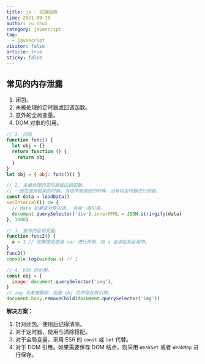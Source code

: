 ```yaml
---
title: js - 垃圾回收
time: 2021-09-15
author: ru shui
category: javascript
tag:
  - javascript
visitor: false
article: true
sticky: false
---
```


## 常见的内存泄露

1. 闭包。
2. 未被处理的定时器或回调函数。
3. 意外的全局变量。
4. DOM 对象的引用。

```js
// 1. 闭包
function func() {
  let obj = {}
  return function () {
    return obj
  }
}
let obj = { obj: func()() }

// 2. 未被处理的定时器或回调函数。
// 一般在使用框架的时候，当组件被销毁的时候，没有将定时器进行回收。
const data = loadData()
setInterval(() => {
  // data 如果是对象的话， 会被一直引用。
  document.querySelector('div').innerHTML = JSON.stringify(data)
}, 1000)

// 3. 意外的全局变量。
function func2() {
  a = 1 // 如果使用使用 var 进行声明，则 a 会绑定到全局中。
}
func2()
console.log(window.a) // 1

// 4. DOM 的引用。
const obj = {
  image: document.querySelector('img'),
}
// img 元素被删除，但是 obj 仍然保存其引用。
document.body.removeChild(document.querySelector('img'))
```

**解决方案：**

1. 针对闭包。使用后记得清除。
2. 对于定时器，使用与清除搭配。
3. 对于全局变量，采用 ES6 的 `const` 或 `let` 代替。
4. 对于 DOM 引用。如果需要保存 DOM 结点，则采用 `WeakSet` 或者 `WeakMap` 进行保存。
